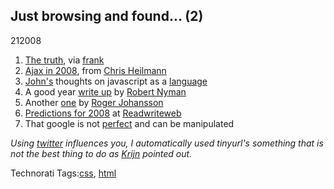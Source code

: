 <article><h2>Just browsing and found&#8230; (2)</h2><time><span class="day">2</span><span class="month">1</span><span class="year">2008</span></time><ol>	<li><a href="http://tinyurl.com/ysrsav">The truth</a>, via <a href="http://tinyurl.com/38l6g7">frank</a></li><li><a href="http://tinyurl.com/2xcg6p">Ajax in 2008</a>, from <a href="http://www.wait-till-i.com/">Chris Heilmann</a></li><li><a href="http://ejohn.org">John's</a> thoughts on javascript as a <a href="http://tinyurl.com/22lcwo">language</a></li><li>A good year <a href="http://tinyurl.com/2yncup">write up</a> by <a href="http://www.robertnyman.com/">Robert Nyman</a></li><li>Another <a href="http://tinyurl.com/ys66mu">one</a> by <a href="http://www.456bereastreet.com/">Roger Johansson</a></li><li><a href="http://www.readwriteweb.com/archives/2008_web_predictions.php">Predictions for 2008</a> at <a href="http://www.readwriteweb.com/">Readwriteweb</a></li><li>That google is not <a href="http://tinyurl.com/34k3wv">perfect</a> and can be manipulated</li></ol><p><em>Using <a href="http://www.twitter.com/wnas/">twitter</a> influences you, I automatically used tinyurl's something that is not the best thing to do as <a href="http://www.wnas.nl/index.php/2008/01/02/just-browsing-and-found-2/#comment-7075">Krijn</a> pointed out.</em></p><!-- Technorati Tags Start --><p>Technorati Tags:<a href="http://technorati.com/tag/css" rel="tag">css</a>, <a href="http://technorati.com/tag/html" rel="tag">html</a></p><!-- Technorati Tags End --></article>